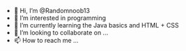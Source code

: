 - 👋 Hi, I’m @Randomnoob13
- 👀 I’m interested in programming
- 🌱 I’m currently learning the Java basics and HTML + CSS
- 💞️ I’m looking to collaborate on ...
- 📫 How to reach me ...

<!---
Randomnoob13/Randomnoob13 is a ✨ special ✨ repository because its `README.md` (this file) appears on your GitHub profile.
You can click the Preview link to take a look at your changes.
--->

